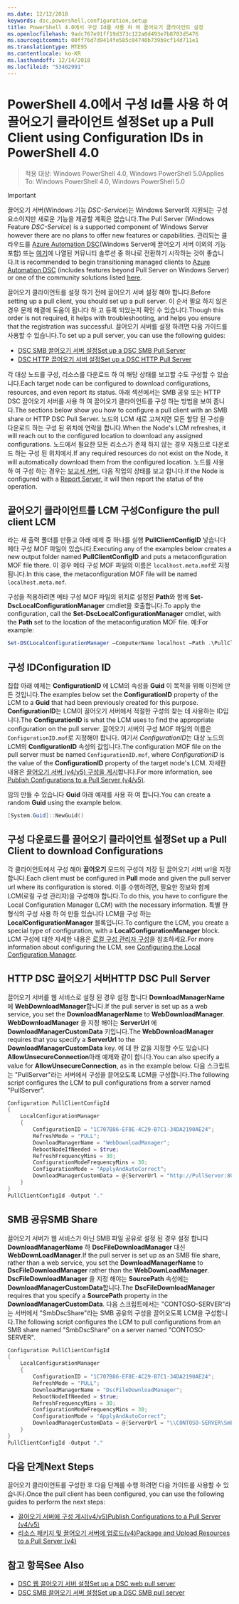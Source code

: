 ```yaml
---
ms.date: 12/12/2018
keywords: dsc,powershell,configuration,setup
title: PowerShell 4.0에서 구성 Id를 사용 하 여 끌어오기 클라이언트 설정
ms.openlocfilehash: 9adc767e91ff19d373c122a0d493e7b8703d5476
ms.sourcegitcommit: 00ff76d7d9414fe585c04740b739b9cf14d711e1
ms.translationtype: MTE95
ms.contentlocale: ko-KR
ms.lasthandoff: 12/14/2018
ms.locfileid: "53402991"
---
```

# <a name="set-up-a-pull-client-using-configuration-ids-in-powershell-40"></a><span data-ttu-id="85f1f-103">PowerShell 4.0에서 구성 Id를 사용 하 여 끌어오기 클라이언트 설정</span><span class="sxs-lookup"><span data-stu-id="85f1f-103">Set up a Pull Client using Configuration IDs in PowerShell 4.0</span></span>

><span data-ttu-id="85f1f-104">적용 대상: Windows PowerShell 4.0, Windows PowerShell 5.0</span><span class="sxs-lookup"><span data-stu-id="85f1f-104">Applies To: Windows PowerShell 4.0, Windows PowerShell 5.0</span></span>

> [!IMPORTANT]
> <span data-ttu-id="85f1f-105">끌어오기 서버(Windows 기능 *DSC-Service*)는 Windows Server의 지원되는 구성 요소이지만 새로운 기능을 제공할 계획은 없습니다.</span><span class="sxs-lookup"><span data-stu-id="85f1f-105">The Pull Server (Windows Feature *DSC-Service*) is a supported component of Windows Server however there are no plans to offer new features or capabilities.</span></span> <span data-ttu-id="85f1f-106">관리되는 클라우드를 [Azure Automation DSC](/azure/automation/automation-dsc-getting-started)(Windows Server에 끌어오기 서버 이외의 기능 포함) 또는 [여기](pullserver.md#community-solutions-for-pull-service)에 나열된 커뮤니티 솔루션 중 하나로 전환하기 시작하는 것이 좋습니다.</span><span class="sxs-lookup"><span data-stu-id="85f1f-106">It is recommended to begin transitioning managed clients to [Azure Automation DSC](/azure/automation/automation-dsc-getting-started) (includes features beyond Pull Server on Windows Server) or one of the community solutions listed [here](pullserver.md#community-solutions-for-pull-service).</span></span>

<span data-ttu-id="85f1f-107">끌어오기 클라이언트를 설정 하기 전에 끌어오기 서버 설정 해야 합니다.</span><span class="sxs-lookup"><span data-stu-id="85f1f-107">Before setting up a pull client, you should set up a pull server.</span></span> <span data-ttu-id="85f1f-108">이 순서 필요 하지 않은 경우 문제 해결에 도움이 됩니다 하 고 등록 되었는지 확인 수 있습니다.</span><span class="sxs-lookup"><span data-stu-id="85f1f-108">Though this order is not required, it helps with troubleshooting, and helps you ensure that the registration was successful.</span></span> <span data-ttu-id="85f1f-109">끌어오기 서버를 설정 하려면 다음 가이드를 사용할 수 있습니다.</span><span class="sxs-lookup"><span data-stu-id="85f1f-109">To set up a pull server, you can use the following guides:</span></span>

- [<span data-ttu-id="85f1f-110">DSC SMB 끌어오기 서버 설정</span><span class="sxs-lookup"><span data-stu-id="85f1f-110">Set up a DSC SMB Pull Server</span></span>](pullServerSmb.md)
- [<span data-ttu-id="85f1f-111">DSC HTTP 끌어오기 서버 설정</span><span class="sxs-lookup"><span data-stu-id="85f1f-111">Set up a DSC HTTP Pull Server</span></span>](pullServer.md)

<span data-ttu-id="85f1f-112">각 대상 노드를 구성, 리소스를 다운로드 하 여 해당 상태를 보고할 수도 구성할 수 있습니다.</span><span class="sxs-lookup"><span data-stu-id="85f1f-112">Each target node can be configured to download configurations, resources, and even report its status.</span></span> <span data-ttu-id="85f1f-113">아래 섹션에서는 SMB 공유 또는 HTTP DSC 끌어오기 서버를 사용 하 여 끌어오기 클라이언트를 구성 하는 방법을 보여 줍니다.</span><span class="sxs-lookup"><span data-stu-id="85f1f-113">The sections below show you how to configure a pull client with an SMB share or HTTP DSC Pull Server.</span></span> <span data-ttu-id="85f1f-114">노드의 LCM 새로 고쳐지면 모든 할당 된 구성을 다운로드 하는 구성 된 위치에 연락을 합니다.</span><span class="sxs-lookup"><span data-stu-id="85f1f-114">When the Node's LCM refreshes, it will reach out to the configured location to download any assigned configurations.</span></span> <span data-ttu-id="85f1f-115">노드에서 필요한 모든 리소스가 존재 하지 않는 경우 자동으로 다운로드 하는 구성 된 위치에서.</span><span class="sxs-lookup"><span data-stu-id="85f1f-115">If any required resources do not exist on the Node, it will automatically download them from the configured location.</span></span> <span data-ttu-id="85f1f-116">노드를 사용 하 여 구성 하는 경우는 [보고서 서버](reportServer.md), 다음 작업의 상태를 보고 합니다.</span><span class="sxs-lookup"><span data-stu-id="85f1f-116">If the Node is configured with a [Report Server](reportServer.md), it will then report the status of the operation.</span></span>

## <a name="configure-the-pull-client-lcm"></a><span data-ttu-id="85f1f-117">끌어오기 클라이언트를 LCM 구성</span><span class="sxs-lookup"><span data-stu-id="85f1f-117">Configure the pull client LCM</span></span>

<span data-ttu-id="85f1f-118">라는 새 출력 폴더를 만들고 아래 예제 중 하나를 실행 **PullClientConfigID** 넣습니다 메타 구성 MOF 파일이 있습니다.</span><span class="sxs-lookup"><span data-stu-id="85f1f-118">Executing any of the examples below creates a new output folder named **PullClientConfigID** and puts a metaconfiguration MOF file there.</span></span> <span data-ttu-id="85f1f-119">이 경우 메타 구성 MOF 파일의 이름은 `localhost.meta.mof`로 지정됩니다.</span><span class="sxs-lookup"><span data-stu-id="85f1f-119">In this case, the metaconfiguration MOF file will be named `localhost.meta.mof`.</span></span>

<span data-ttu-id="85f1f-120">구성을 적용하려면 메타 구성 MOF 파일의 위치로 설정된 **Path**와 함께 **Set-DscLocalConfigurationManager** cmdlet을 호출합니다.</span><span class="sxs-lookup"><span data-stu-id="85f1f-120">To apply the configuration, call the **Set-DscLocalConfigurationManager** cmdlet, with the **Path** set to the location of the metaconfiguration MOF file.</span></span> <span data-ttu-id="85f1f-121">예:</span><span class="sxs-lookup"><span data-stu-id="85f1f-121">For example:</span></span>

```powershell
Set-DSCLocalConfigurationManager –ComputerName localhost –Path .\PullClientConfigId –Verbose.
```

## <a name="configuration-id"></a><span data-ttu-id="85f1f-122">구성 ID</span><span class="sxs-lookup"><span data-stu-id="85f1f-122">Configuration ID</span></span>

<span data-ttu-id="85f1f-123">집합 아래 예제는 **ConfigurationID** 에 LCM의 속성을 **Guid** 이 목적을 위해 이전에 만든 것입니다.</span><span class="sxs-lookup"><span data-stu-id="85f1f-123">The examples below set the **ConfigurationID** property of the LCM to a **Guid** that had been previously created for this purpose.</span></span> <span data-ttu-id="85f1f-124">**ConfigurationID**는 LCM이 끌어오기 서버에서 적절한 구성의 찾는 데 사용하는 ID입니다.</span><span class="sxs-lookup"><span data-stu-id="85f1f-124">The **ConfigurationID** is what the LCM uses to find the appropriate configuration on the pull server.</span></span> <span data-ttu-id="85f1f-125">끌어오기 서버의 구성 MOF 파일의 이름은 `ConfigurationID.mof`로 지정해야 합니다. 여기서 *ConfigurationID*는 대상 노드의 LCM의 **ConfigurationID** 속성의 값입니다.</span><span class="sxs-lookup"><span data-stu-id="85f1f-125">The configuration MOF file on the pull server must be named `ConfigurationID.mof`, where *ConfigurationID* is the value of the **ConfigurationID** property of the target node's LCM.</span></span> <span data-ttu-id="85f1f-126">자세한 내용은 [끌어오기 서버 (v4/v5) 구성을 게시](publishConfigs.md)합니다.</span><span class="sxs-lookup"><span data-stu-id="85f1f-126">For more information, see [Publish Configurations to a Pull Server (v4/v5)](publishConfigs.md).</span></span>

<span data-ttu-id="85f1f-127">임의 만들 수 있습니다 **Guid** 아래 예제를 사용 하 여 합니다.</span><span class="sxs-lookup"><span data-stu-id="85f1f-127">You can create a random **Guid** using the example below.</span></span>

```powershell
[System.Guid]::NewGuid()
```

## <a name="set-up-a-pull-client-to-download-configurations"></a><span data-ttu-id="85f1f-128">구성 다운로드를 끌어오기 클라이언트 설정</span><span class="sxs-lookup"><span data-stu-id="85f1f-128">Set up a Pull Client to download Configurations</span></span>

<span data-ttu-id="85f1f-129">각 클라이언트에서 구성 해야 **끌어오기** 모드의 구성이 저장 된 끌어오기 서버 url을 지정 합니다.</span><span class="sxs-lookup"><span data-stu-id="85f1f-129">Each client must be configured in **Pull** mode and given the pull server url where its configuration is stored.</span></span> <span data-ttu-id="85f1f-130">이를 수행하려면, 필요한 정보와 함께 LCM(로컬 구성 관리자)을 구성해야 합니다.</span><span class="sxs-lookup"><span data-stu-id="85f1f-130">To do this, you have to configure the Local Configuration Manager (LCM) with the necessary information.</span></span> <span data-ttu-id="85f1f-131">특별 한 형식의 구성 사용 하 여 만들 있습니다 LCM을 구성 하는 **LocalConfigurationManager** 블록입니다.</span><span class="sxs-lookup"><span data-stu-id="85f1f-131">To configure the LCM, you create a special type of configuration, with a **LocalConfigurationManager** block.</span></span> <span data-ttu-id="85f1f-132">LCM 구성에 대한 자세한 내용은 [로컬 구성 관리자 구성](../managing-nodes/metaConfig4.md)을 참조하세요.</span><span class="sxs-lookup"><span data-stu-id="85f1f-132">For more information about configuring the LCM, see [Configuring the Local Configuration Manager](../managing-nodes/metaConfig4.md).</span></span>

## <a name="http-dsc-pull-server"></a><span data-ttu-id="85f1f-133">HTTP DSC 끌어오기 서버</span><span class="sxs-lookup"><span data-stu-id="85f1f-133">HTTP DSC Pull Server</span></span>

<span data-ttu-id="85f1f-134">끌어오기 서버를 웹 서비스로 설정 된 경우 설정 합니다 **DownloadManagerName** 에 **WebDownloadManager**합니다.</span><span class="sxs-lookup"><span data-stu-id="85f1f-134">If the pull server is set up as a web service, you set the **DownloadManagerName** to **WebDownloadManager**.</span></span> <span data-ttu-id="85f1f-135">**WebDownloadManager** 을 지정 해야는 **ServerUrl** 에 **DownloadManagerCustomData** 키입니다.</span><span class="sxs-lookup"><span data-stu-id="85f1f-135">The **WebDownloadManager** requires that you specify a **ServerUrl** to the **DownloadManagerCustomData** key.</span></span> <span data-ttu-id="85f1f-136">에 대 한 값을 지정할 수도 있습니다 **AllowUnsecureConnection**아래 예제와 같이 합니다.</span><span class="sxs-lookup"><span data-stu-id="85f1f-136">You can also specify a value for **AllowUnsecureConnection**, as in the example below.</span></span> <span data-ttu-id="85f1f-137">다음 스크립트는 "PullServer"라는 서버에서 구성을 끌어오도록 LCM을 구성합니다.</span><span class="sxs-lookup"><span data-stu-id="85f1f-137">The following script configures the LCM to pull configurations from a server named "PullServer".</span></span>

```powershell
Configuration PullClientConfigId
{
    LocalConfigurationManager
    {
        ConfigurationID = "1C707B86-EF8E-4C29-B7C1-34DA2190AE24";
        RefreshMode = "PULL";
        DownloadManagerName = "WebDownloadManager";
        RebootNodeIfNeeded = $true;
        RefreshFrequencyMins = 30;
        ConfigurationModeFrequencyMins = 30;
        ConfigurationMode = "ApplyAndAutoCorrect";
        DownloadManagerCustomData = @{ServerUrl = "http://PullServer:8080/PSDSCPullServer/PSDSCPullServer.svc"; AllowUnsecureConnection = “TRUE”}
    }
}
PullClientConfigId -Output "."
```

## <a name="smb-share"></a><span data-ttu-id="85f1f-138">SMB 공유</span><span class="sxs-lookup"><span data-stu-id="85f1f-138">SMB Share</span></span>

<span data-ttu-id="85f1f-139">끌어오기 서버가 웹 서비스가 아닌 SMB 파일 공유로 설정 된 경우 설정 합니다 **DownloadManagerName** 하 **DscFileDownloadManager** 대신 **WebDownLoadManager**.</span><span class="sxs-lookup"><span data-stu-id="85f1f-139">If the pull server is set up as an SMB file share, rather than a web service, you set the **DownloadManagerName** to **DscFileDownloadManager** rather than the **WebDownLoadManager**.</span></span> <span data-ttu-id="85f1f-140">**DscFileDownloadManager** 을 지정 해야는 **SourcePath** 속성에는 **DownloadManagerCustomData**합니다.</span><span class="sxs-lookup"><span data-stu-id="85f1f-140">The **DscFileDownloadManager** requires that you specify a **SourcePath** property in the **DownloadManagerCustomData**.</span></span> <span data-ttu-id="85f1f-141">다음 스크립트에서는 "CONTOSO-SERVER"라는 서버에서 "SmbDscShare"라는 SMB 공유의 구성을 끌어오도록 LCM을 구성합니다.</span><span class="sxs-lookup"><span data-stu-id="85f1f-141">The following script configures the LCM to pull configurations from an SMB share named "SmbDscShare" on a server named "CONTOSO-SERVER".</span></span>

```powershell
Configuration PullClientConfigId
{
    LocalConfigurationManager
    {
        ConfigurationID = "1C707B86-EF8E-4C29-B7C1-34DA2190AE24";
        RefreshMode = "PULL";
        DownloadManagerName = "DscFileDownloadManager";
        RebootNodeIfNeeded = $true;
        RefreshFrequencyMins = 30;
        ConfigurationModeFrequencyMins = 30;
        ConfigurationMode = "ApplyAndAutoCorrect";
        DownloadManagerCustomData = @{ServerUrl = "\\CONTOSO-SERVER\SmbDscShare"}
    }
}
PullClientConfigId -Output "."
```

## <a name="next-steps"></a><span data-ttu-id="85f1f-142">다음 단계</span><span class="sxs-lookup"><span data-stu-id="85f1f-142">Next Steps</span></span>

<span data-ttu-id="85f1f-143">끌어오기 클라이언트를 구성한 후 다음 단계를 수행 하려면 다음 가이드를 사용할 수 있습니다.</span><span class="sxs-lookup"><span data-stu-id="85f1f-143">Once the pull client has been configured, you can use the following guides to perform the next steps:</span></span>

- [<span data-ttu-id="85f1f-144">끌어오기 서버에 구성 게시(v4/v5)</span><span class="sxs-lookup"><span data-stu-id="85f1f-144">Publish Configurations to a Pull Server (v4/v5)</span></span>](publishConfigs.md)
- [<span data-ttu-id="85f1f-145">리소스 패키지 및 끌어오기 서버에 업로드(v4)</span><span class="sxs-lookup"><span data-stu-id="85f1f-145">Package and Upload Resources to a Pull Server (v4)</span></span>](package-upload-resources.md)

## <a name="see-also"></a><span data-ttu-id="85f1f-146">참고 항목</span><span class="sxs-lookup"><span data-stu-id="85f1f-146">See Also</span></span>

- [<span data-ttu-id="85f1f-147">DSC 웹 끌어오기 서버 설정</span><span class="sxs-lookup"><span data-stu-id="85f1f-147">Set up a DSC web pull server</span></span>](pullServer.md)
- [<span data-ttu-id="85f1f-148">DSC SMB 끌어오기 서버 설정</span><span class="sxs-lookup"><span data-stu-id="85f1f-148">Set up a DSC SMB pull server</span></span>](pullServerSMB.md)
